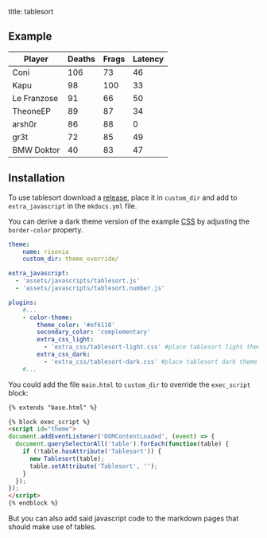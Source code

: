 title: tablesort

## Example

| Player | Deaths | Frags | Latency |
| ------ | ------ | ----- | ------- |
| Coni   | 106    | 73    | 46      |
| Kapu   | 98     | 100   | 33      |
| Le Franzose | 91    | 66    | 50      |
| TheoneEP | 89    | 87    | 34      |
| arsh0r | 86     | 88    | 0       |
| gr3t   | 72     | 85    | 49      |
| BMW Doktor | 40    | 83    | 47      |

<p></p>

## Installation

To use tablesort download a [release](https://github.com/tristen/tablesort/releases/), place it in `custom_dir` and add to `extra_javascript` in the `mkdocs.yml` file.

You can derive a dark theme version of the example [CSS](https://tristen.ca/tablesort/tablesort.css) by adjusting the `border-color` property.

```yaml
theme:
    name: risonia
    custom_dir: theme_override/

extra_javascript:
  - 'assets/javascripts/tablesort.js'
  - 'assets/javascripts/tablesort.number.js'

plugins:
    #...
    - color-theme:
        theme_color: '#ef6110'
        secondary_color: 'complementary'
        extra_css_light:
          - 'extra_css/tablesort-light.css' #place tablesort light theme here
        extra_css_dark:
          - 'extra_css/tablesort-dark.css' #place tablesort dark theme here
    #...
```

You could add the file `main.html` to `custom_dir` to override the `exec_script` block:

```html
{% extends "base.html" %}

{% block exec_script %}
<script id="theme">
document.addEventListener('DOMContentLoaded', (event) => {
  document.querySelectorAll('table').forEach(function(table) {
    if (!table.hasAttribute('Tablesort')) {
      new Tablesort(table);
      table.setAttribute('Tablesort', '');
    }
  });
});
</script>
{% endblock %}
```

But you can also add said javascript code to the markdown pages that should make use of tables.